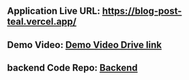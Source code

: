 ## Application Live URL: https://blog-post-teal.vercel.app/

## Demo Video: [Demo Video Drive link](https://drive.google.com/file/d/17l2fiwafKdmNRrf105SWJWmJcFYNqfOY/view?usp=sharing)

## backend Code Repo: [Backend](https://github.com/moshiur01/blog-post-task-backend)
